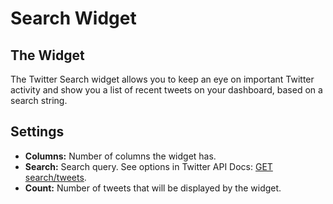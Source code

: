 # Search Widget

## The Widget

The Twitter Search widget allows you to keep an eye on important Twitter activity 
and show you a list of recent tweets on your dashboard, based on a search string.

## Settings

- **Columns:** Number of columns the widget has.
- **Search:** Search query. See options in Twitter API Docs: [GET search/tweets](https://dev.twitter.com/rest/reference/get/search/tweets).
- **Count:** Number of tweets that will be displayed by the widget.